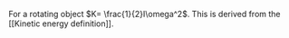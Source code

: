 For a rotating object $K= \frac{1}{2}I\omega^2$. This is derived from the [[Kinetic energy definition]].
